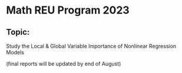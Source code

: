 # Math REU Program 2023
## Topic: 
Study the Local & Global Variable Importance of Nonlinear Regression Models 

(final reports will be updated by end of August)
